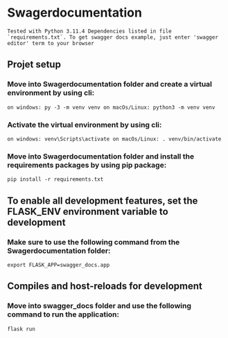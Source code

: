 # Swagerdocumentation

``
Tested with Python 3.11.4
Dependencies listed in file `requirements.txt`.
To get swagger docs example, just enter 'swagger editor' term to your browser
``

## Projet setup

### Move into Swagerdocumentation folder and create a virtual environment by using cli:
``
    on windows: py -3 -m venv venv
    on macOs/Linux: python3 -m venv venv
``
### Activate the virtual environment by using cli:
``
    on windows: venv\Scripts\activate
    on macOs/Linux: . venv/bin/activate
``
### Move into Swagerdocumentation folder and install the requirements packages by using pip package:
``
    pip install -r requirements.txt
``
## To enable all development features, set the FLASK_ENV environment variable to development
### Make sure to use the following command from the Swagerdocumentation folder:
``
    export FLASK_APP=swagger_docs.app
``
## Compiles and host-reloads for development
### Move into swagger_docs folder and use the following command to run the application:
``
    flask run
``